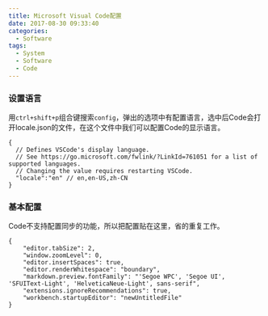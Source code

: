 ```yaml
---
title: Microsoft Visual Code配置
date: 2017-08-30 09:33:40
categories:
  - Software
tags:
  - System
  - Software
  - Code
---
```


### 设置语言

用``ctrl+shift+p``组合键搜索``config``，弹出的选项中有配置语言，选中后Code会打开locale.json的文件，在这个文件中我们可以配置Code的显示语言。
```
{
  // Defines VSCode's display language.
  // See https://go.microsoft.com/fwlink/?LinkId=761051 for a list of supported languages.
  // Changing the value requires restarting VSCode.
  "locale":"en" // en,en-US,zh-CN
}
```

<!--more-->

### 基本配置

Code不支持配置同步的功能，所以把配置贴在这里，省的重复工作。

```
{
    "editor.tabSize": 2,
    "window.zoomLevel": 0,
    "editor.insertSpaces": true,
    "editor.renderWhitespace": "boundary",
    "markdown.preview.fontFamily": "'Segoe WPC', 'Segoe UI', 'SFUIText-Light', 'HelveticaNeue-Light', sans-serif",
    "extensions.ignoreRecommendations": true,
    "workbench.startupEditor": "newUntitledFile"
}
```